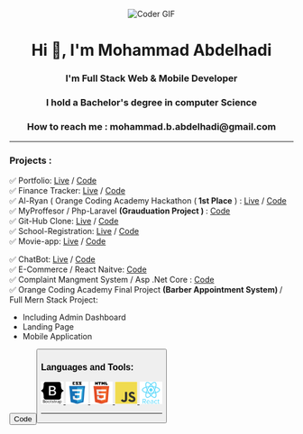 <p align="center">
<!--   <img src="https://media2.giphy.com/media/qgQUggAC3Pfv687qPC/giphy.gif" alt="Coder GIF" width="100%" height="400"> -->
  <img src="https://media2.giphy.com/media/qgQUggAC3Pfv687qPC/giphy.gif" alt="Coder GIF" width="100%" height="400">
  
  
</p>

<h1 align="center">Hi 👋, I'm Mohammad Abdelhadi</h1>
<h3 align="center">I'm Full Stack Web & Mobile Developer </h3>
<h3 align="center"> I hold a Bachelor's degree in computer Science  </h3>
<h3 align="center"> How to reach me :  mohammad.b.abdelhadi@gmail.com </h3>
<hr>
<h3 align="left">Projects : </h3>
✅  Portfolio: <a href="https://mohammad-abdelhadi.github.io/portfolio/">Live</a> /
<a href="https://github.com/Mohammad-Abdelhadi/portfolio">Code</a> <br>
✅  Finance Tracker: <a href="https://adorable-bombolone-68675d.netlify.app/
">Live</a> /
<a href="https://github.com/Mohammad-Abdelhadi/FinanceTracker/">Code</a> 
<br>
✅  Al-Ryan ( Orange Coding Academy Hackathon (<b> 1st Place</b> ) : <a href="https://mohammad-abdelhadi.github.io/Last-Edit-AlRyan/">Live</a> /
<a href="https://github.com/Mohammad-Abdelhadi/Last-Edit-AlRyan
">Code</a>
 <br>
  ✅ MyProffesor / Php-Laravel <b> (Grauduation Project ) </b>:
<a href="https://github.com/Mohammad-Abdelhadi/Myprofessor">Code</a>


 <br>
 ✅ Git-Hub Clone: <a href="https://mohammad-abdelhadi.github.io/Git-hub/">Live</a> /
<a href="https://github.com/Mohammad-Abdelhadi/Git-hub
">Code</a>
 <br>
   ✅ School-Registration: <a href="https://ubiquitous-frangollo-53ba38.netlify.app">Live</a> /
<a href="https://github.com/Mohammad-Abdelhadi/School-Regestration-Platform.git">Code</a>
 <br>
   ✅ Movie-app: <a href="https://movieapplication2.netlify.app/">Live</a> /
<a href="https://github.com/Mohammad-Abdelhadi/reactproject">Code</a>
 <br>

 ✅ ChatBot: <a href="https://github.com/Mohammad-Abdelhadi/Chatbot">Live</a> /
<a href="https://github.com/Mohammad-Abdelhadi/Chatbot">Code</a>
 <br>
 ✅ E-Commerce / React Naitve: 
<a href="https://github.com/Mohammad-Abdelhadi/e-commerce">Code</a>
 <br>
  ✅ Complaint Mangment System  / Asp .Net Core : 
<a href="https://github.com/Mohammad-Abdelhadi/ComplaintAppApiCoreMvc">Code</a>
 <br>
 ✅ Orange Coding Academy Final Project <b>(Barber Appointment System) </b> / Full Mern Stack Project: 
  <br>

 - Including Admin Dashboard
 - Landing Page
 - Mobile Application
<a href="https://github.com/Mohammad-Abdelhadi/Codind-academy-ojo-Masterpiece_Co4-2023">
<button style="backgroundcolor:"black";color:"white">Code <button/>
</a>
<h3 align="left">Languages and Tools:</h3>
<p align="left"> <a href="https://getbootstrap.com" target="_blank" rel="noreferrer"> <img src="https://raw.githubusercontent.com/devicons/devicon/master/icons/bootstrap/bootstrap-plain-wordmark.svg" alt="bootstrap" width="40" height="40"/> </a> <a href="https://www.w3schools.com/css/" target="_blank" rel="noreferrer"> <img src="https://raw.githubusercontent.com/devicons/devicon/master/icons/css3/css3-original-wordmark.svg" alt="css3" width="40" height="40"/> </a> <a href="https://www.w3.org/html/" target="_blank" rel="noreferrer"> <img src="https://raw.githubusercontent.com/devicons/devicon/master/icons/html5/html5-original-wordmark.svg" alt="html5" width="40" height="40"/> </a> <a href="https://developer.mozilla.org/en-US/docs/Web/JavaScript" target="_blank" rel="noreferrer"> <img src="https://raw.githubusercontent.com/devicons/devicon/master/icons/javascript/javascript-original.svg" alt="javascript" width="40" height="40"/> </a> <a href="https://reactjs.org/" target="_blank" rel="noreferrer"> <img src="https://raw.githubusercontent.com/devicons/devicon/master/icons/react/react-original-wordmark.svg" alt="react" width="40" height="40"/> </a> </p>

<hr> 

